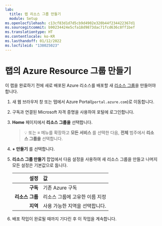 ```yaml
---
lab:
  title: 랩 리소스 그룹 만들기
  module: Setup
ms.openlocfilehash: c13cf83d1d7d5cb9d4902e320b44f234422367d1
ms.sourcegitcommit: b90234424e5cfa18d9873dac71fcd636c8ff1bef
ms.translationtype: HT
ms.contentlocale: ko-KR
ms.lasthandoff: 01/12/2022
ms.locfileid: "138025023"
---
```

# <a name="create-azure-resource-group-for-lab"></a>랩의 Azure Resource 그룹 만들기

이 랩을 완료하기 전에 새로 배포된 Azure 리소스를 배포할 새 [리소스 그룹][docs.microsoft.com/azure/azure-resource-manager/management/manage-resource-groups-portal]을 만들어야 합니다.

1. 새 웹 브라우저 창 또는 탭에서 Azure Portal(``portal.azure.com``)로 이동합니다.

1. 구독과 연결된 Microsoft 자격 증명을 사용하여 포털에 로그인합니다.

1. **Home** 페이지에서 **리소스 그룹을** 선택합니다.

    > &#128161; 또는 **&#8801;** 메뉴를 확장하고 **모든 서비스** 를 선택한 다음, **전체** 범주에서 **리소스 그룹을** 선택합니다.

1. **+ 만들기** 를 선택합니다.

1. **리소스 그룹 만들기** 팝업에서 다음 설정을 사용하여 새 리소스 그룹을 만들고 나머지 모든 설정은 기본값으로 둡니다.

    | **설정** | **값** |
    | ---: | :--- |
    | **구독** | 기존 Azure 구독 |
    | **리소스 그룹** | 리소스 그룹에 고유한 이름 지정 |
    | **지역** | 사용 가능한 지역을 선택합니다. |

1. 배포 작업이 완료될 때까지 기다린 후 이 작업을 계속합니다.

[docs.microsoft.com/azure/azure-resource-manager/management/manage-resource-groups-portal]: https://docs.microsoft.com/azure/azure-resource-manager/management/manage-resource-groups-portal
